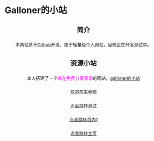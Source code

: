 # Galloner的小站

<div id="body">

## 简介

本网站基于[Github](https://github.com/)开发，属于轻量级个人网站，目前正在开发测试中。

## 资源小站

本人搭建了一个<font color="#FF00FF">旨在免费分享资源</font>的网站，[galloner的小站](https://galloner.wegal.top)

欢迎前来参观

页面跳转测试

[点我跳转页内1](/net/小站.html)

[点我跳转主页](/net/home.html)







</div>

<style type="text/css">
    body{
        background:url("https://api.ixiaowai.cn/api/api.php") !important;
    }
    		#body{
			height: 660px;
			width:95%;
			max-width: 980px;
			border-radius:9px;
			text-align: center; 
			line-height: 30px;/*文字水平居中*/
			margin:auto;/*div水平居中*/

		}
</style>

